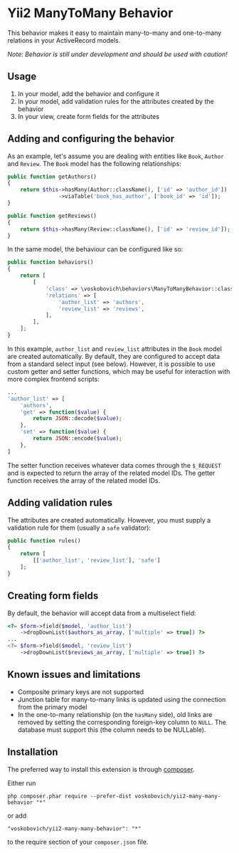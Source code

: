 Yii2 ManyToMany Behavior
========================
This behavior makes it easy to maintain many-to-many and one-to-many relations in your ActiveRecord models.

*Note: Behavior is still under development and should be used with caution!*

Usage
-----
1. In your model, add the behavior and configure it
2. In your model, add validation rules for the attributes created by the behavior
3. In your view, create form fields for the attributes

Adding and configuring the behavior
-----------------------------------

As an example, let's assume you are dealing with entities like `Book`, `Author` and `Review`. The `Book` model has the following relationships:
```php
public function getAuthors()
{
    return $this->hasMany(Author::className(), ['id' => 'author_id'])
                ->viaTable('book_has_author', ['book_id' => 'id']);
}

public function getReviews()
{
    return $this->hasMany(Review::className(), ['id' => 'review_id']);
}
```
In the same model, the behaviour can be configured like so:
```php
public function behaviors()
{
    return [
        [
            'class' => \voskobovich\behaviors\ManyToManyBehavior::className(),
            'relations' => [
                'author_list' => 'authors',
				'review_list' => 'reviews',
            ],
        ],
    ];
}
```
In this example, `author_list` and `review_list` attributes in the `Book` model are created automatically. By default, they are configured to accept data from a standard select input (see below). However, it is possible to use custom getter and setter functions, which may be useful for interaction with more complex frontend scripts:
```php
...
'author_list' => [
    'authors',
    'get' => function($value) {
        return JSON::decode($value);
    },
    'set' => function($value) {
        return JSON::encode($value);
    },
]
```
The setter function receives whatever data comes through the `$_REQUEST` and is expected to return the array of the related model IDs. The getter function receives the array of the related model IDs. 

Adding validation rules
-------------------------

The attributes are created automatically. However, you must supply a validation rule for them (usually a `safe` validator):
```php
public function rules()
{
    return [
        [['author_list', 'review_list'], 'safe']
    ];
}
```

Creating form fields
--------------------

By default, the behavior will accept data from a multiselect field:
```php
<?= $form->field($model, 'author_list')
    ->dropDownList($authors_as_array, ['multiple' => true]) ?>
...
<?= $form->field($model, 'review_list')
    ->dropDownList($reviews_as_array, ['multiple' => true]) ?>
```

Known issues and limitations
----------------------------

* Composite primary keys are not supported
* Junction table for many-to-many links is updated using the connection from the primary model
* In the one-to-many relationship (on the `hasMany` side), old links are removed by setting the corresponding foreign-key column to `NULL`. The database must support this (the column needs to be NULLable).


Installation
------------

The preferred way to install this extension is through [composer](http://getcomposer.org/download/).

Either run

```
php composer.phar require --prefer-dist voskobovich/yii2-many-many-behavior "*"
```

or add

```
"voskobovich/yii2-many-many-behavior": "*"
```

to the require section of your `composer.json` file.
